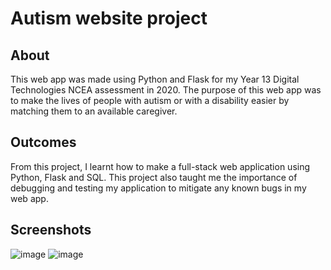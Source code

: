 # Autism website project

## About
This web app was made using Python and Flask for my Year 13 Digital Technologies NCEA assessment in 2020. The purpose of this web app was to make the lives of  people with autism or with a disability easier by matching them to an available caregiver.

## Outcomes
From this project, I learnt how to make a full-stack web application using Python, Flask and SQL. This project also taught me the importance of debugging and testing my application to mitigate any known bugs in my web app.

## Screenshots
![image](https://user-images.githubusercontent.com/60588144/187094691-c597d6ba-d4d6-4b49-80c6-5055f04120a8.png)
![image](https://user-images.githubusercontent.com/60588144/187094703-37c843f4-10c2-4e7e-b064-60a6aa775510.png)
